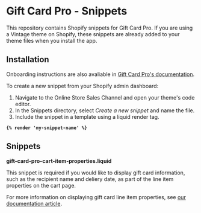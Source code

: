 # Gift Card Pro - Snippets

This repository contains Shopify snippets for Gift Card Pro.
If you are using a Vintage theme on Shopify, these snippets are already added to your theme files when you install the app.

## Installation

Onboarding instructions are also avaliable in [Gift Card Pro's documentation](https://docs.giftcardpro.app/).

To create a new snippet from your Shopify admin dashboard:
1. Navigate to the Online Store Sales Channel and open your theme's code editor.
2. In the Snippets directory, select *Create a new snippet* and name the file.
3. Include the snippet in a template using a liquid render tag.

**`{% render 'my-snippet-name' %}`**

## Snippets

**gift-card-pro-cart-item-properties.liquid**

This snippet is required if you would like to display gift card information, such as the recipient name and deliery date, as part of the line item properties on the cart page.

For more information on displaying gift card line item properties, see [our documentation article](https://docs.giftcardpro.app/article/installing-gift-card-item-properties-snippets-making-gift-card-details-visible-on-the-cart-page-and-checkout/).
